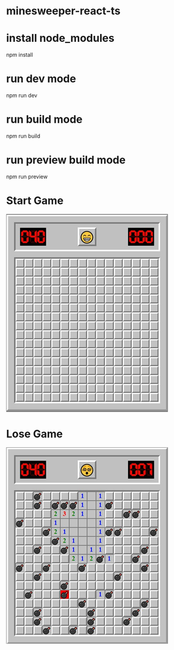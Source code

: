 # minesweeper-react-ts

# install node_modules
npm install 

# run dev mode
npm run dev

# run build mode
npm run build


# run preview build mode
npm run preview


# Start Game
![Screenshot](https://github.com/Newo123/minesweeper-react-ts/blob/main/main.jpg)

# Lose Game
![Screenshot](https://github.com/Newo123/minesweeper-react-ts/blob/main/lose.jpg)
